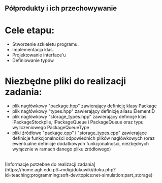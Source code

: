 ## Półprodukty i ich przechowywanie
# Cele etapu:
* Stworzenie szkieletu programu.<br />
* Implementacja klas.<br />
* Projektowanie interface'u<br />
* Definiowanie typów<br />
# Niezbędne pliki do realizacji zadania:
* plik nagłówkowy "package.hpp" zawierający definicję klasy Package
* plik nagłówkowy "types.hpp" zawierający definicję aliasu ElementID
* plik nagłówkowy "storage_types.hpp" zawierający definicje klas IPackageStockpile, IPackageQueue i PackageQueue oraz typu wyliczeniowego PackageQueueType
* pliki źródłowe "package.cpp" i "storage_types.cpp" zawierające definicje funkcjonalności odpowiednich plików nagłówkowych (oraz ewentualne definicje dodatkowych funkcjonalności, niezbędnych wyłącznie w ramach danego pliku źródłowego)<br />
<br />
[Informacje potzebne do realizacji zadania](https://home.agh.edu.pl/~mdig/dokuwiki/doku.php?id=teaching:programming:soft-dev:topics:net-simulation:part_storage)

